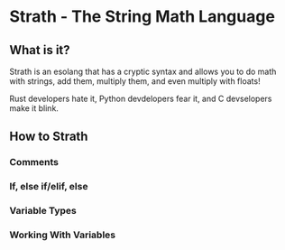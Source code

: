 # Strath - The String Math Language
## What is it?
Strath is an esolang that has a cryptic syntax and allows you to do math with strings, add them, multiply them, and even multiply with floats!

Rust developers hate it, Python devdelopers fear it, and C devselopers make it blink.

## How to Strath
### Comments

### If, else if/elif, else

### Variable Types

### Working With Variables
